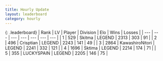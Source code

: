 ```yaml
---
title: Hourly Update
layout: leaderboard
category: hourly
---
```


{: .leaderboard}
| Rank | LV | Player | Division | Elo | Wins | Losses |
| --- | --- | --- | --- | --- | --- | --- |
| <span data-change="0">1</span> | 529 | <span title="ID: 402846">Skitma</span> | LEGEND | <span data-change="0">2313</span> | <span data-change="0">303</span> | <span data-change="0">91</span> |
| <span data-change="1">2</span> | 496 | <span title="ID: 665674">Crisptian</span> | LEGEND | <span data-change="0">2243</span> | <span data-change="0">141</span> | <span data-change="0">49</span> |
| <span data-change="-1">3</span> | 2864 | <span title="ID: 164871">KawashiroNitori</span> | LEGEND | <span data-change="-19">2241</span> | <span data-change="14">332</span> | <span data-change="6">121</span> |
| <span data-change="0">4</span> | 1696 | <span title="ID: 353063">Sktima</span> | LEGEND | <span data-change="0">2214</span> | <span data-change="0">174</span> | <span data-change="0">71</span> |
| <span data-change="1">5</span> | 355 | <span title="ID: 623829">LUCKYSPAIN</span> | LEGEND | <span data-change="0">2205</span> | <span data-change="0">146</span> | <span data-change="0">75</span> |